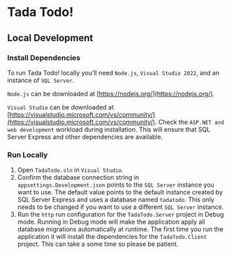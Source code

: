 # Tada Todo!

## Local Development

### Install Dependencies

To run Tada Todo! locally you'll need `Node.js`, `Visual Studio 2022`, and an instance of `SQL Server`.

`Node.js` can be downloaded at [https://nodejs.org/](https://nodejs.org/).

`Visual Studio` can be downloaded at [https://visualstudio.microsoft.com/vs/community/](https://visualstudio.microsoft.com/vs/community/).
Check the `ASP.NET and web development` workload during installation. This will ensure that SQL Server Express and
other dependencies are available.

### Run Locally
1. Open `TadaTodo.sln` in `Visual Studio`.
2. Confirm the database connection string in `appsettings.Development.json` points to the `SQL Server` instance you want
   to use. The default value points to the default instance created by SQL Server Express and uses a database named
   `tadatodo`. This only needs to be changed if you want to use a different `SQL Server` instance.
3. Run the `http` run configuration for the `TadaTodo.Server` project in Debug mode. Running in Debug mode will make the
   application apply all database migrations automatically at runtime. The first time you run the application it will
   install the dependencies for the `TadaTodo.Client` project. This can take a some time so please be patient.
